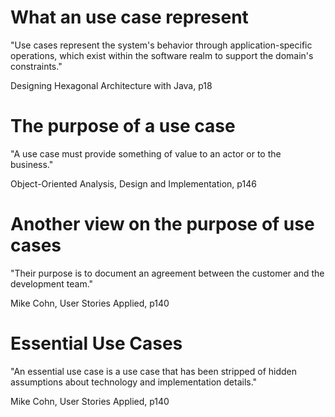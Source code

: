 # What an use case represent

"Use cases represent the system's behavior through application-specific operations, which exist within the software realm to support the domain's constraints."

Designing Hexagonal Architecture with Java, p18

# The purpose of a use case

"A use case must provide something of value to an actor or to the business."

Object-Oriented Analysis, Design and Implementation, p146

# Another view on the purpose of use cases

"Their purpose is to document an agreement between the customer and the development team."

Mike Cohn, User Stories Applied, p140

# Essential Use Cases

"An essential use case is a use case that has been stripped of hidden assumptions about technology and implementation details."

Mike Cohn, User Stories Applied, p140